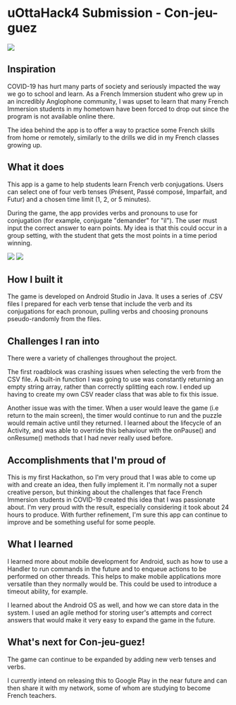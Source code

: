 # uOttaHack4 Submission - Con-jeu-guez

<img src="https://challengepost-s3-challengepost.netdna-ssl.com/photos/production/software_photos/001/382/008/datas/original.png">

## Inspiration

COVID-19 has hurt many parts of society and seriously impacted the way we go to school and learn. As a French Immersion student who grew up in an incredibly Anglophone community, I was upset to learn that many French Immersion students in my hometown have been forced to drop out since the program is not available online there.

The idea behind the app is to offer a way to practice some French skills from home or remotely, similarly to the drills we did in my French classes growing up.

## What it does

This app is a game to help students learn French verb conjugations. Users can select one of four verb tenses (Présent, Passé composé, Imparfait, and Futur) and a chosen time limit (1, 2, or 5 minutes).

During the game, the app provides verbs and pronouns to use for conjugation (for example, conjugate "demander" for "il"). The user must input the correct answer to earn points. My idea is that this could occur in a group setting, with the student that gets the most points in a time period winning.

<img src="https://challengepost-s3-challengepost.netdna-ssl.com/photos/production/software_photos/001/382/693/datas/original.png">

<img src="https://challengepost-s3-challengepost.netdna-ssl.com/photos/production/software_photos/001/382/695/datas/original.png">

## How I built it

The game is developed on Android Studio in Java. It uses a series of .CSV files I prepared for each verb tense that include the verb and its conjugations for each pronoun, pulling verbs and choosing pronouns pseudo-randomly from the files.

## Challenges I ran into

There were a variety of challenges throughout the project. 

The first roadblock was crashing issues when selecting the verb from the CSV file. A built-in function I was going to use was constantly returning an empty string array, rather than correctly splitting each row. I ended up having to create my own CSV reader class that was able to fix this issue.

Another issue was with the timer. When a user would leave the game (i.e return to the main screen), the timer would continue to run and the puzzle would remain active until they returned. I learned about the lifecycle of an Activity, and was able to override this behaviour with the onPause() and onResume() methods that I had never really used before.

## Accomplishments that I'm proud of

This is my first Hackathon, so I'm very proud that I was able to come up with and create an idea, then fully implement it. I'm normally not a super creative person, but thinking about the challenges that face French Immersion students in COVID-19 created this idea that I was passionate about. 
I'm very proud with the result, especially considering it took about 24 hours to produce. With further refinement, I'm sure this app can continue to improve and be something useful for some people.

## What I learned

I learned more about mobile development for Android, such as how to use a Handler to run commands in the future and to enqueue actions to be performed on other threads. This helps to make mobile applications more versatile than they normally would be. This could be used to introduce a timeout ability, for example.

I learned about the Android OS as well, and how we can store data in the system. I used an agile method for storing user's attempts and correct answers that would make it very easy to expand the game in the future.

## What's next for Con-jeu-guez!

The game can continue to be expanded by adding new verb tenses and verbs. 

I currently intend on releasing this to Google Play in the near future and can then share it with my network, some of whom are studying to become French teachers.